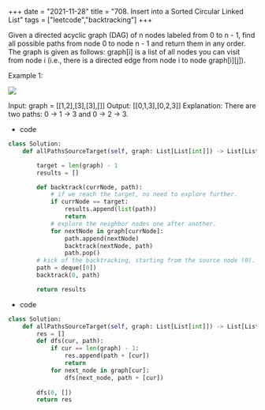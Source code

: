 
+++ 
date = "2021-11-28"
title = "708. Insert into a Sorted Circular Linked List"
tags = ["leetcode","backtracking"]
+++

Given a directed acyclic graph (DAG) of n nodes labeled from 0 to n - 1, find all possible paths from node 0 to node n - 1 and return them in any order.
The graph is given as follows: graph[i] is a list of all nodes you can visit from node i (i.e., there is a directed edge from node i to node graph[i][j]).
 
Example 1:

![](https://assets.leetcode.com/uploads/2020/09/28/all_1.jpg)

Input: graph = [[1,2],[3],[3],[]] Output: [[0,1,3],[0,2,3]] Explanation: There are two paths: 0 -> 1 -> 3 and 0 -> 2 -> 3.

- code
```py
class Solution:
    def allPathsSourceTarget(self, graph: List[List[int]]) -> List[List[int]]:

        target = len(graph) - 1
        results = []

        def backtrack(currNode, path):
            # if we reach the target, no need to explore further.
            if currNode == target:
                results.append(list(path))
                return
            # explore the neighbor nodes one after another.
            for nextNode in graph[currNode]:
                path.append(nextNode)
                backtrack(nextNode, path)
                path.pop()
        # kick of the backtracking, starting from the source node (0).
        path = deque([0])
        backtrack(0, path)

        return results
```
- code
```py
class Solution:
    def allPathsSourceTarget(self, graph: List[List[int]]) -> List[List[int]]:
        res = []
        def dfs(cur, path):
            if cur == len(graph) - 1:
                res.append(path + [cur])
                return
            for next_node in graph[cur]:
                dfs(next_node, path + [cur])
                
        dfs(0, [])
        return res
```
